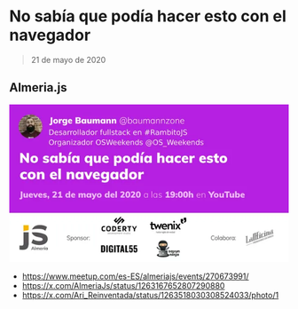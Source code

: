 # No sabía que podía hacer esto con el navegador
> 21 de mayo de 2020

## Almeria.js

![Almeria.js](./main.webp)

- https://www.meetup.com/es-ES/almeriajs/events/270673991/
- https://x.com/AlmeriaJs/status/1263167652807290880
- https://x.com/Ari_Reinventada/status/1263518030308524033/photo/1
